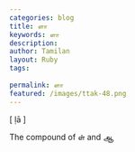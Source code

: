 ```yaml
---
categories: blog
title: ளா
keywords: ளா
description: 
author: Tamilan
layout: Ruby
tags: 
 
permalink: ளா
featured: /images/ttak-48.png
---
```

  
[ ḷā ]  
  
The compound of ள் and ஆ